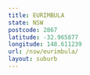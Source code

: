 ```yaml
---
title: EURIMBULA
state: NSW
postcode: 2867
latitude: -32.965877
longitude: 148.611239
url: /nsw/eurimbula/
layout: suburb
---
```


